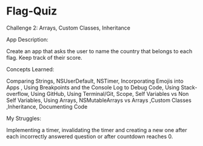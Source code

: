 # Flag-Quiz

Challenge 2: Arrays, Custom Classes, Inheritance 

App Description:

Create an app that asks the user to name the country that belongs to each flag. Keep track of their score.

Concepts Learned:

Comparing Strings, NSUserDefault, NSTimer, Incorporating Emojis into Apps , Using Breakpoints and the Console Log to Debug Code, Using Stack-overflow, Using GitHub, Using Terminal/Git, Scope, Self Variables vs Non Self Variables, Using Arrays, NSMutableArrays vs Arrays ,Custom Classes ,Inheritance, Documenting Code


My Struggles:

Implementing a timer, invalidating the timer and creating a new one after each incorrectly answered question or after countdown reaches 0.
